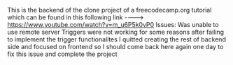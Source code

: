 This is the backend of the clone project of a freecodecamp.org tutorial which can be found in this following link
----> https://www.youtube.com/watch?v=m_u6P5k0vP0
Issues:
Was unable to use remote server 
Triggers were not working for some reasons
after failing to implement the trigger functionalites I quitted creating the rest of backend side and focused on frontend
so I should come back here again one day to fix this issue and complete the project
